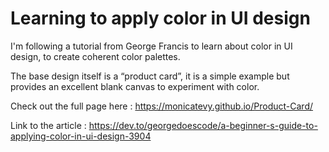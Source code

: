 # Learning to apply color in UI design
I'm following a tutorial from George Francis to learn about color in UI design, to create coherent color palettes.

The base design itself is a “product card”, it is a simple example but provides an excellent blank canvas to experiment with color.

Check out the full page here : https://monicatevy.github.io/Product-Card/

Link to the article : https://dev.to/georgedoescode/a-beginner-s-guide-to-applying-color-in-ui-design-3904
